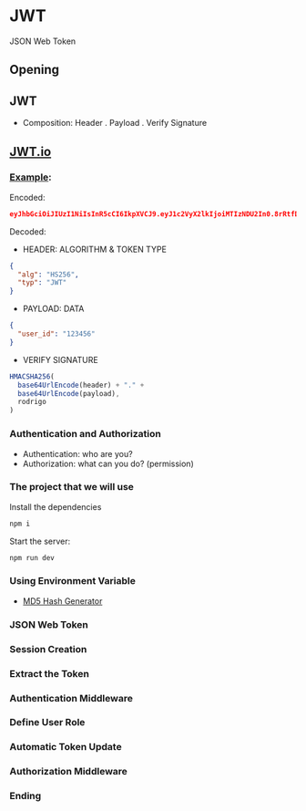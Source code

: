 # JWT

JSON Web Token

## Opening

## JWT

- Composition: Header . Payload . Verify Signature

## [JWT.io](https://jwt.io/)

### [Example](https://jwt.io/#debugger-io?token=eyJhbGciOiJIUzI1NiIsInR5cCI6IkpXVCJ9.eyJ1c2VyX2lkIjoiMTIzNDU2In0.8rRtfDYtQol1EuAUzmRR6lfiPm-bCD2vIteqFdz1hZU):

Encoded:
```json
eyJhbGciOiJIUzI1NiIsInR5cCI6IkpXVCJ9.eyJ1c2VyX2lkIjoiMTIzNDU2In0.8rRtfDYtQol1EuAUzmRR6lfiPm-bCD2vIteqFdz1hZU
```

Decoded:

- HEADER: ALGORITHM & TOKEN TYPE
```json
{
  "alg": "HS256",
  "typ": "JWT"
}
```

- PAYLOAD: DATA
```json
{
  "user_id": "123456"
}
```

- VERIFY SIGNATURE
```js
HMACSHA256(
  base64UrlEncode(header) + "." +
  base64UrlEncode(payload),
  rodrigo
)
```


### Authentication and Authorization

- Authentication: who are you?
- Authorization: what can you do? (permission)

### The project that we will use

Install the dependencies
```sh
npm i
```

Start the server:
```sh
npm run dev
```

### Using Environment Variable

- [MD5 Hash Generator](https://www.md5hashgenerator.com/)

### JSON Web Token

### Session Creation

### Extract the Token

### Authentication Middleware

### Define User Role

### Automatic Token Update

### Authorization Middleware

### Ending
